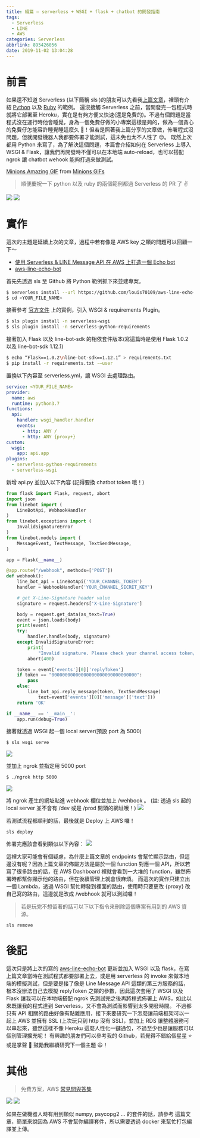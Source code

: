 ```yaml
---
title: 續篇 — serverless + WSGI + flask + chatbot 的開發指南
tags:
  - Serverless
  - LINE
  - AWS
categories: Serverless
abbrlink: 895426056
date: 2019-11-02 13:04:28
---
```


# 前言

如果還不知道 Serverless (以下簡稱 sls )的朋友可以先看我[上篇文章](https://nijialin.com/2019/10/31/%E4%BD%BF%E7%94%A8-Serverless-Line-Message-API-%E5%9C%A8-AWS-%E4%B8%8A%E6%89%93%E9%80%A0%E4%B8%80%E5%80%8B-Echo-bot/)，裡頭有介紹 [Python](https://github.com/louis70109/aws-line-echo-bot) 以及 [Ruby](https://github.com/louis70109/aws-ruby-line-echo-bot) 的範例。
還沒接觸 Serverless 之前，當開發完一包程式時就將它部署至 Heroku，實在是有夠方便又快速(還是免費的)。不過有個問題是當程式沒在運行時他會睡覺，身為一個免費仔做的小專案這樣是夠的，做為一個貪心的免費仔怎能容許睡覺睡這麼久 🤤！但若是照著我上篇分享的文章做，佈署程式沒問題，但就開發機器人我都要佈署才能測試，這未免也太不人性了 😒。<!-- more -->
既然上次都用 Python 來寫了，為了解決這個問題，本篇會介紹如何在 Serverless 上導入 WSGI & Flask，讓我們再開發時不僅可以在本地端 auto-reload，也可以搭配 ngrok 讓 chatbot wehook 能夠打過來做測試。

<div class="tenor-gif-embed" data-postid="14472399" data-share-method="host" data-width="100%" data-aspect-ratio="2.2232142857142856"><a href="https://tenor.com/view/minions-amazing-cheer-yes-excited-gif-14472399">Minions Amazing GIF</a> from <a href="https://tenor.com/search/minions-gifs">Minions GIFs</a></div><script type="text/javascript" async src="https://tenor.com/embed.js"></script>

> 順便慶祝一下 python 以及 ruby 的兩個範例都過 Serverless 的 PR 了 ✌️

![](https://i.imgur.com/PVcuACel.png)
![](https://i.imgur.com/RmqPM0bl.png)

# 實作

這次的主題是延續上次的文章，過程中若有像是 AWS key 之類的問題可以回顧一下～

- [使用 Serverless & LINE Message API 在 AWS 上打造一個 Echo bot](https://nijialin.com/2019/10/31/%E4%BD%BF%E7%94%A8-Serverless-Line-Message-API-%E5%9C%A8-AWS-%E4%B8%8A%E6%89%93%E9%80%A0%E4%B8%80%E5%80%8B-Echo-bot/)
- [aws-line-echo-bot](https://github.com/louis70109/aws-line-echo-bot?source=post_page-----f11de7dee7aa----------------------)

首先先透過 sls 至 Github 將 Python 範例抓下來並建專案。

```bash
$ serverless install --url https://github.com/louis70109/aws-line-echo-bot -n <YOUR_FILE_NAME>
$ cd <YOUR_FILE_NAME>
```

接著參考 [官方文件](https://serverless.com/plugins/serverless-wsgi/) 上的實例，引入 WSGI & requirements Plugin。

```bash
$ sls plugin install -n serverless-wsgi
$ sls plugin install -n serverless-python-requirements
```

接著加入 Flask 以及 line-bot-sdk 的相依套件版本(寫這篇時是使用 Flask 1.0.2 以及 line-bot-sdk 1.12.1)

```bash
$ echo “Flask==1.0.2\nline-bot-sdk==1.12.1” > requirements.txt
$ pip install -r requirements.txt -—user
```

置換以下內容至 serverless.yml，讓 WSGI 去處理路由。

```yaml
service: <YOUR_FILE_NAME>
provider:
  name: aws
  runtime: python3.7
functions:
  api:
    handler: wsgi_handler.handler
    events:
      - http: ANY /
      - http: ANY {proxy+}
custom:
  wsgi:
    app: api.app
plugins:
  - serverless-python-requirements
  - serverless-wsgi
```

新增 api.py 並加入以下內容 (記得要換 chatbot token 哦！)

```python
from flask import Flask, request, abort
import json
from linebot import (
    LineBotApi, WebhookHandler
)
from linebot.exceptions import (
    InvalidSignatureError
)
from linebot.models import (
    MessageEvent, TextMessage, TextSendMessage,
)

app = Flask(__name__)

@app.route("/webhook", methods=['POST'])
def webhook():
    line_bot_api = LineBotApi('YOUR_CHANNEL_TOKEN')
    handler = WebhookHandler('YOUR_CNANNEL_SECRET_KEY')

    # get X-Line-Signature header value
    signature = request.headers['X-Line-Signature']

    body = request.get_data(as_text=True)
    event = json.loads(body)
    print(event)
    try:
        handler.handle(body, signature)
    except InvalidSignatureError:
        print(
            "Invalid signature. Please check your channel access token/channel secret.")
        abort(400)

    token = event['events'][0]['replyToken']
    if token == "00000000000000000000000000000000":
        pass
    else:
        line_bot_api.reply_message(token, TextSendMessage(
            text=event['events'][0]['message']['text']))
    return 'OK'

if __name__ == '__main__':
    app.run(debug=True)
```

接著就透過 WSGI 起一個 local server(預設 port 為 5000)

```bash
$ sls wsgi serve
```

![](https://i.imgur.com/zVY6YYB.png)

並加上 ngrok 並指定用 5000 port

```bash
$ ./ngrok http 5000
```

![](https://i.imgur.com/K40h9e8.png)

將 ngrok 產生的網址貼進 webhook 欄位並加上 /wehbook 。
(註: 透過 sls 起的 local server 並不會有 /dev 或是 /prod 開頭的網址哦！)
![](https://i.imgur.com/0BzEsP1.png)

若測試流程都順利的話，最後就是 Deploy 上 AWS 囉！

```
sls deploy
```

佈署完應該會看到類似以下內容：
![](https://i.imgur.com/vAiRaZS.png)

這裡大家可能會有個疑慮，為什麼上篇文章的 endpoints 會幫忙顯示路由，但這邊沒有呢？因為上篇文章的佈屬方法是屬於一個 function 對應一個 API，所以若寫了很多路由的話，在 AWS Dashboard 裡就會看到一大堆的 function，雖然佈署時都幫你顯示他的路由，但在後續管理上就會很麻煩。
而這次的實作只建立出一個 Lambda，透過 WSGI 幫忙轉發到裡面的路由，使用時只要更改 {proxy} 改自己寫的路由，這邊就是改成 /webhook 就可以測試囉！

> 若是玩完不想留著的話可以下以下指令來刪除這個專案有用到的 AWS 資源。

```
sls remove
```

# 後記

這次只是將上次的寫的 [aws-line-echo-bot](https://github.com/louis70109/aws-line-echo-bot) 更新並加入 WSGI 以及 flask，在寫上篇文章當時在測試程式都要部署上去，或是用 serverless 的 invoke 來做本地端的模擬測試，但是要是接了像是 Line Message API 這類的第三方服務的話，根本沒辦法自己去模擬 replyToken 之類的參數，因此這次套用了 WSGI 以及 Flask 讓我可以在本地端搭配 ngrok 先測試完之後再將程式佈署上 AWS，如此以來既讓我的程式達到 Serverless，又不會為測試而影響到太多開發時間。
不過都只有 API 相關的路由好像有點難應用，接下來要研究一下怎麼讓前端框架可以一起上 AWS 並擁有 SSL (上次玩只到 http 沒有 SSL)，並加上 RDS 讓整體服務可以串起來，雖然這樣不像 Heroku 這麼人性化一鍵通包，不過至少也是讓服務可以個別管理擴充呢！
有興趣的朋友們可以參考我的 Github，若覺得不錯給個星星 ⭐️ 或是掌聲 👏 鼓勵我繼續研究下一個主題 😃！

# 其他

> 免費方案，AWS [常見問與答集](https://aws.amazon.com/tw/free/faqs/)

![](https://i.imgur.com/OTxONmI.png)
![](https://i.imgur.com/ymZyKyN.png)

如果在做機器人時有用到類似 numpy, psycopg2 … 的套件的話，請參考 這篇文章，簡單來說因為 AWS 不會幫你編譯套件，所以需要透過 docker 來幫忙打包編譯並上傳。
